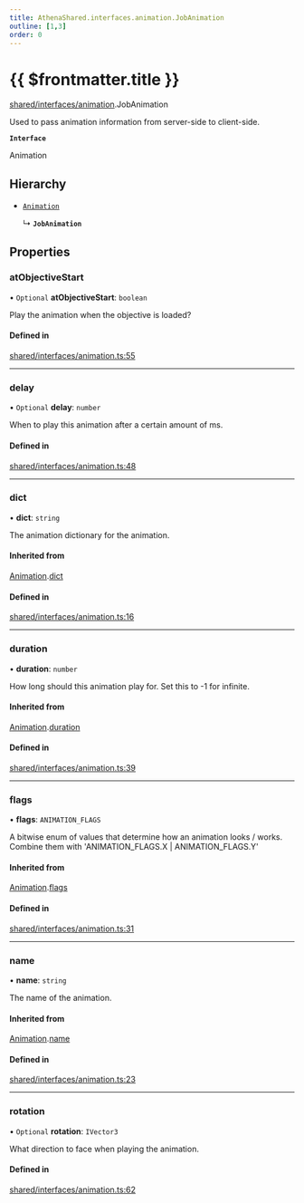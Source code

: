 ```yaml
---
title: AthenaShared.interfaces.animation.JobAnimation
outline: [1,3]
order: 0
---
```


# {{ $frontmatter.title }}


[shared/interfaces/animation](../modules/shared_interfaces_animation.md).JobAnimation

Used to pass animation information from server-side to client-side.

**`Interface`**

Animation

## Hierarchy

- [`Animation`](shared_interfaces_animation_Animation.md)

  ↳ **`JobAnimation`**

## Properties

### atObjectiveStart

• `Optional` **atObjectiveStart**: `boolean`

Play the animation when the objective is loaded?

#### Defined in

[shared/interfaces/animation.ts:55](https://github.com/Stuyk/altv-athena/blob/3dbae04/src/core/shared/interfaces/animation.ts#L55)

___

### delay

• `Optional` **delay**: `number`

When to play this animation after a certain amount of ms.

#### Defined in

[shared/interfaces/animation.ts:48](https://github.com/Stuyk/altv-athena/blob/3dbae04/src/core/shared/interfaces/animation.ts#L48)

___

### dict

• **dict**: `string`

The animation dictionary for the animation.

#### Inherited from

[Animation](shared_interfaces_animation_Animation.md).[dict](shared_interfaces_animation_Animation.md#dict)

#### Defined in

[shared/interfaces/animation.ts:16](https://github.com/Stuyk/altv-athena/blob/3dbae04/src/core/shared/interfaces/animation.ts#L16)

___

### duration

• **duration**: `number`

How long should this animation play for.
Set this to -1 for infinite.

#### Inherited from

[Animation](shared_interfaces_animation_Animation.md).[duration](shared_interfaces_animation_Animation.md#duration)

#### Defined in

[shared/interfaces/animation.ts:39](https://github.com/Stuyk/altv-athena/blob/3dbae04/src/core/shared/interfaces/animation.ts#L39)

___

### flags

• **flags**: `ANIMATION_FLAGS`

A bitwise enum of values that determine how an animation looks / works.
Combine them with 'ANIMATION_FLAGS.X | ANIMATION_FLAGS.Y'

#### Inherited from

[Animation](shared_interfaces_animation_Animation.md).[flags](shared_interfaces_animation_Animation.md#flags)

#### Defined in

[shared/interfaces/animation.ts:31](https://github.com/Stuyk/altv-athena/blob/3dbae04/src/core/shared/interfaces/animation.ts#L31)

___

### name

• **name**: `string`

The name of the animation.

#### Inherited from

[Animation](shared_interfaces_animation_Animation.md).[name](shared_interfaces_animation_Animation.md#name)

#### Defined in

[shared/interfaces/animation.ts:23](https://github.com/Stuyk/altv-athena/blob/3dbae04/src/core/shared/interfaces/animation.ts#L23)

___

### rotation

• `Optional` **rotation**: `IVector3`

What direction to face when playing the animation.

#### Defined in

[shared/interfaces/animation.ts:62](https://github.com/Stuyk/altv-athena/blob/3dbae04/src/core/shared/interfaces/animation.ts#L62)
